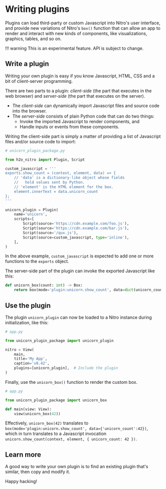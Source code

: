 # Writing plugins

Plugins can load third-party or custom Javascript into Nitro's user interface, and provide new variations of
Nitro's `box()` function that can allow an app to render and interact with new kinds of components, like visualizations,
graphics, tables, and so on.

!!! warning 
    This is an experimental feature. API is subject to change.

## Write a plugin

Writing your own plugin is easy if you know Javascript, HTML, CSS and a bit of client-server programming.

There are two parts to a plugin: *client-side* (the part that executes in the web browser) and *server-side*
(the part that executes on the server).

- The *client-side* can dynamically import Javascript files and source code into the browser.
- The *server-side* consists of plain Python code that can do two things:
    - Invoke the imported Javascript to render components, and
    - Handle inputs or events from these components.

Writing the client-side part is simply a matter of providing a list of Javascript files and/or source code to import:

```py
# unicorn_plugin_package.py

from h2o_nitro import Plugin, Script

custom_javascript = '''
exports.show_count = (context, element, data) => {
    // 'data' is a dictionary-like object whose fields
    //   hold values sent by Python. 
    // 'element' is the HTML element for the box.
    element.innerText = data.unicorn_count
};
'''

unicorn_plugin = Plugin(
    name='unicorn',
    scripts=[
        Script(source='https://cdn.example.com/foo.js'),
        Script(source='https://cdn.example.com/bar.js'),
        Script(source='/qux.js'),
        Script(source=custom_javascript, type='inline'),
    ],
)
```

In the above example, `custom_javascript` is expected to add one or more functions to the `exports` object.

The server-side part of the plugin can invoke the exported Javascript like this:

```py 
def unicorn_box(count: int) -> Box:
    return box(mode='plugin:unicorn.show_count', data=dict(unicorn_count=count))
```

## Use the plugin

The plugin `unicorn_plugin` can now be loaded to a Nitro instance during initialization, like this:

```py
# app.py

from unicorn_plugin_package import unicorn_plugin

nitro = View(
    main,
    title='My App',
    caption='v0.42',
    plugins=[unicorn_plugin],  # Include the plugin
)
```

Finally, use the `unicorn_box()` function to render the custom box.

```py 
# app.py

from unicorn_plugin_package import unicorn_box

def main(view: View):
    view(unicorn_box(42))
```

Effectively, `unicorn_box(42)` translates to `box(mode='plugin:unicorn.show_count', data={'unicorn_count':42})`, which
in turn translates to a Javascript invocation `unicorn.show_count(context, element, { unicorn_count: 42 })`.

## Learn more

A good way to write your own plugin is to find an existing plugin that's similar, then copy and modify it.

Happy hacking!
